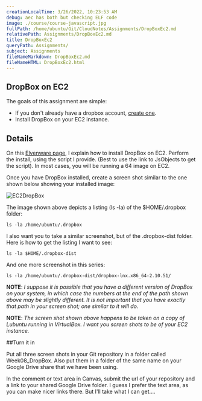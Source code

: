 ```yaml
---
creationLocalTime: 3/26/2022, 10:23:53 AM
debug: aec has both but checking ELF code
image: ./course/course-javascript.jpg
fullPath: /home/ubuntu/Git/CloudNotes/Assignments/DropBoxEc2.md
relativePath: Assignments/DropBoxEc2.md
title: DropBoxEc2
queryPath: Assignments/
subject: Assignments
fileNameMarkdown: DropBoxEc2.md
fileNameHTML: DropBoxEc2.html
---
```



<!-- toc -->
<!-- tocstop -->

## DropBox on EC2

The goals of this assignment are simple:

- If you don't already have a dropbox account, [create one](https://db.tt/6ZfOwOQg).
- Install DropBox on your EC2 instance.

## Details

On this [Elvenware page][elfone], I explain how to install DropBox on EC2.  Perform the install, using the script I provide. (Best to use the link to JsObjects to get the script). In most cases, you will be running a 64 image on EC2.

Once you have DropBox installed, create a screen shot similar to the one shown below showing your installed image:

![EC2DropBox](http://elvenware.com/charlie/books/CloudNotes/Images/DropBoxLinux01.png)

The image shown above depicts a listing (ls -la) of the $HOME/.dropbox folder:

	ls -la /home/ubuntu/.dropbox

I also want you to take a similar screenshot, but of the .dropbox-dist folder. Here is how to get the listing I want to see:

	ls -la $HOME/.dropbox-dist

And one more screenshot in this series:

	ls -la /home/ubuntu/.dropbox-dist/dropbox-lnx.x86_64-2.10.51/

**NOTE**: *I suppose it is possible that you have a different version of DropBox on your system, in which case the numbers at the end of the path shown above may be slightly different. It is not important that you have exactly that path in your screen shot; one similar to it will do.*

**NOTE**: *The screen shot shown above happens to be taken on a copy of Lubuntu running in VirtualBox. I want you screen shots to be of your EC2 instance.*

##Turn it in

Put all three screen shots in your Git repository in a folder called Week08_DropBox. Also put them in a folder of the same name on your Google Drive share that we have been using.

In the comment or text area in Canvas, submit the url of your repository and a link to your shared Google Drive folder. I guess I prefer the text area, as you can make nicer links there. But I'll take what I can get....

[elfone]: http://www.elvenware.com/charlie/development/cloud/DropBox.html